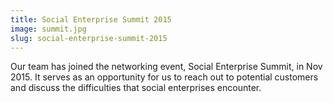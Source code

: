 ```yaml
---
title: Social Enterprise Summit 2015
image: summit.jpg
slug: social-enterprise-summit-2015
---
```

Our team has joined the networking event, Social Enterprise Summit, in Nov 2015. It serves as an opportunity for us to reach out to potential customers and discuss the difficulties that social enterprises encounter.
